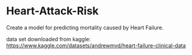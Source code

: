 # Heart-Attack-Risk

Create a model for predicting mortality caused by Heart Failure.

data set downloaded from kaggle: https://www.kaggle.com/datasets/andrewmvd/heart-failure-clinical-data
